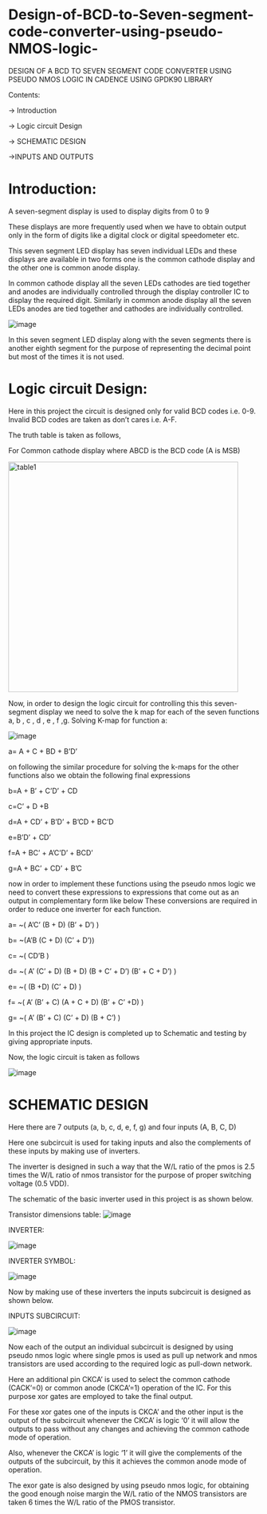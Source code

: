 # Design-of-BCD-to-Seven-segment-code-converter-using-pseudo-NMOS-logic-
DESIGN OF A BCD TO SEVEN SEGMENT CODE CONVERTER USING PSEUDO NMOS LOGIC IN CADENCE USING GPDK90 LIBRARY


Contents:


-> Introduction


-> Logic circuit Design


-> SCHEMATIC DESIGN


->INPUTS AND OUTPUTS
# Introduction:		
A seven-segment display is used to display digits from 0 to 9 


These displays are more frequently used when we have to obtain output only in the form of digits like a digital clock or digital speedometer etc.


This seven segment LED display has seven individual LEDs and these displays are available in two forms one is the common cathode display and the other one is common anode display.


In common cathode display all the seven LEDs cathodes are tied together and anodes are individually controlled through the display controller IC to display the required digit.
Similarly in common anode display all the seven LEDs anodes are tied together and cathodes are individually controlled.

![image](https://github.com/vishveshgoud/Design-of-BCD-to-Seven-segment-code-converter-using-pseudo-NMOS-logic-/assets/147975068/b1a0cec9-5c9e-4496-90b5-cc713f1513b5)


In this seven segment LED display along with the seven segments there is another eighth segment for the purpose of representing the decimal point but most of the times it is not used.
# Logic circuit Design:
Here in this project the circuit is designed only for valid BCD codes i.e. 0-9.
 Invalid BCD codes are taken as don’t cares i.e. A-F.


The truth table is taken as follows,


For Common cathode display where ABCD is the BCD code (A is MSB)


<img width="461" alt="table1" src="https://github.com/vishveshgoud/Design-of-BCD-to-Seven-segment-code-converter-using-pseudo-NMOS-logic-/assets/147975068/4fedb297-b435-4cf1-9b91-40378f37a9a9">


Now, in order to design the logic circuit for controlling this this seven-segment display we need to solve the k map for each of the seven functions a, b , c , d , e , f ,g. 
Solving K-map for function a:
	

![image](https://github.com/vishveshgoud/Design-of-BCD-to-Seven-segment-code-converter-using-pseudo-NMOS-logic-/assets/147975068/a527ddc9-0bec-4ee6-a251-012e5dc3a6c7)



a= A + C + BD + B’D’


on following the similar procedure for solving the k-maps for the other functions also we obtain the following final expressions


b=A + B’ + C’D’ + CD


c=C’ + D +B


d=A + CD’ + B’D’ + B’CD + BC’D


e=B’D’ + CD’


f=A + BC’ + A’C’D’ + BCD’


g=A + BC’ + CD’ + B’C


now in order to implement these functions using the pseudo nmos logic we need to convert these expressions to expressions that come out as an output in complementary form like below
These conversions are required in order to reduce one inverter for each function.

  
a=     ~( A’C’ (B + D) (B’ + D’) )	


b=	~(A’B (C + D) (C’ + D’))
	
	
c=	~( CD’B )
	
 
d=	~( A’ (C’ + D) (B + D) (B + C’ + D’) (B’ + C + D’) )

 
e=	~( (B +D) (C’ + D) )

 
f=	~( A’ (B’ + C) (A + C + D) (B’ + C’ +D) )

 
g=	~( A’ (B’ + C) (C’ + D) (B + C’) )


In this project the IC design is completed up to Schematic and testing by giving appropriate inputs.



Now, the logic circuit is taken as follows


![image](https://github.com/vishveshgoud/Design-of-BCD-to-Seven-segment-code-converter-using-pseudo-NMOS-logic-/assets/147975068/7bb50f71-1829-461c-8068-489c5cee9a08)


# SCHEMATIC DESIGN
Here there are 7 outputs (a, b, c, d, e, f, g) and four inputs (A, B, C, D)


Here one subcircuit is used for taking inputs and also the complements of these inputs by making use of inverters.


The inverter is designed in such a way that the W/L ratio of the pmos is 2.5 times the W/L ratio of nmos transistor for the purpose of proper switching voltage (0.5 VDD).


The schematic of the basic inverter used in this project is as shown below.


Transistor dimensions table:
![image](https://github.com/vishveshgoud/Design-of-BCD-to-Seven-segment-code-converter-using-pseudo-NMOS-logic-/assets/147975068/4e889b76-38f5-4dd8-b3a5-57fa9356bcb0)

INVERTER:

![image](https://github.com/vishveshgoud/Design-of-BCD-to-Seven-segment-code-converter-using-pseudo-NMOS-logic-/assets/147975068/aadf5e49-d874-4342-9f60-7b8a286c1fc4)


INVERTER SYMBOL:


![image](https://github.com/vishveshgoud/Design-of-BCD-to-Seven-segment-code-converter-using-pseudo-NMOS-logic-/assets/147975068/4b90713e-5742-4018-9208-dce6939570a6)


Now by making use of these inverters the inputs subcircuit is designed as shown below.


INPUTS SUBCIRCUIT:


![image](https://github.com/vishveshgoud/Design-of-BCD-to-Seven-segment-code-converter-using-pseudo-NMOS-logic-/assets/147975068/e624a198-8a47-446b-b57b-d43b1937e638)


Now each of the output an individual subcircuit is designed by using pseudo nmos logic where single pmos is used as pull up network and nmos transistors are used according to the required logic as pull-down network.


Here an additional pin CKCA’ is used to select the common cathode (CACK’=0) or common anode (CKCA’=1) operation of the IC. For this purpose xor gates are employed to take the final output. 


For these xor gates one of the inputs is CKCA’ and the other input is the output of the subcircuit whenever the CKCA’ is logic ‘0’ it will allow the outputs to pass without any changes and achieving the common cathode mode of operation.


Also, whenever the CKCA’ is logic ‘1’ it will give the complements of the outputs of the subcircuit, by this it achieves the common anode mode of operation.


The exor gate is also designed by using pseudo nmos logic, for obtaining the good enough noise margin the W/L ratio of the NMOS transistors are taken 6 times the W/L ratio of the PMOS transistor.





